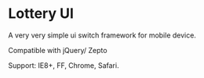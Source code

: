 Lottery UI
=========
A very very simple ui switch framework for mobile device.

Compatible with jQuery/ Zepto

Support: IE8+, FF, Chrome, Safari.
